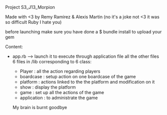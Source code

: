 Project S3_J13_Morpion

Made with <3 by Remy Ramirez & Alexis Martin
(no it's a joke not <3 it was so difficult Ruby I hate you)

before launching make sure you have done a $ bundle install to upload your gem

Content:
- app.rb --> launch it to execute through application file all the other files
6 files in /lib corresponding to 6 class:
  - Player : all the action regarding players
  - boardcase : setup action on one boardcase of the game
  - platform : actions linked to the the platform and modification on it
  - show : display the platform
  - game : set  up all the actions of the game
  - application : to administrate the game
  
  My brain is burnt goodbye
